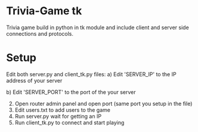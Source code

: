 # Trivia-Game tk
Trivia game build in python in tk module and include client and server side connections and protocols.

# Setup
 Edit both server.py and client_tk.py files:
  a) Edit 'SERVER_IP' to the IP address of your server
  
  
  
  b) Edit 'SERVER_PORT' to the port of the your server
  
  
  
  
2. Open router admin panel and open port (same port you setup in the file)
3. Edit users.txt to add users to the game
4. Run server.py wait for getting an IP
5. Run client_tk.py to connect and start playing
